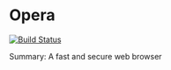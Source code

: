 # Opera

[![Build Status](https://travis-ci.org/UnitedRPMs/opera.svg?branch=master)](https://travis-ci.org/UnitedRPMs/opera)

Summary: A fast and secure web browser
